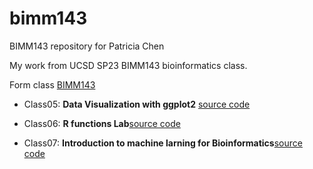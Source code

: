 # bimm143
BIMM143 repository for Patricia Chen

My work from UCSD SP23 BIMM143 bioinformatics class. 

Form class [BIMM143](https://bioboot.github.io/bimm143_S23/)

- Class05: **Data Visualization with ggplot2** [source code]()


- Class06: **R functions Lab**[source code](https://github.com/pjchen830/bimm143/blob/main/1class06/lab%20class06%20-%20PC.qmd)

- Class07: **Introduction to machine larning for Bioinformatics**[source code](https://github.com/pjchen830/bimm143/blob/main/1class07/lab%20class07-PC.qmd)


